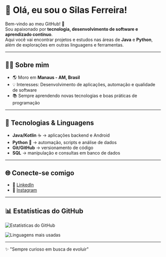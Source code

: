 # 👋 Olá, eu sou o Silas Ferreira!

Bem-vindo ao meu GitHub! 🚀  
Sou apaixonado por **tecnologia, desenvolvimento de software e aprendizado contínuo**.  
Aqui você vai encontrar projetos e estudos nas áreas de **Java** e **Python**, além de explorações em outras linguagens e ferramentas.  

---

## 🧑‍💻 Sobre mim
- 🌎 Moro em **Manaus - AM, Brasil**  
- 💡 Interesses: Desenvolvimento de aplicações, automação e qualidade de software  
- 📚 Sempre aprendendo novas tecnologias e boas práticas de programação  

---

## 🔧 Tecnologias & Linguagens
- **Java/Kotlin** ☕ → aplicações backend e Android  
- **Python** 🐍 → automação, scripts e análise de dados  
- **Git/GitHub** → versionamento de código  
- **SQL** → manipulação e consultas em banco de dados  

---

## 🌐 Conecte-se comigo
- 💼 [LinkedIn](https://www.linkedin.com/in/silas-ferreira-650714120)  
- 📸 [Instagram](https://www.instagram.com/silazferreira)  

---

## 📊 Estatísticas do GitHub
![Estatísticas do GitHub](https://github-readme-stats.vercel.app/api?username=silasferreira&show_icons=true&theme=dracula)

![Linguagens mais usadas](https://github-readme-stats.vercel.app/api/top-langs/?username=silasferreira&layout=compact&theme=dracula)

---

✨ "Sempre curioso em busca de evoluir"
